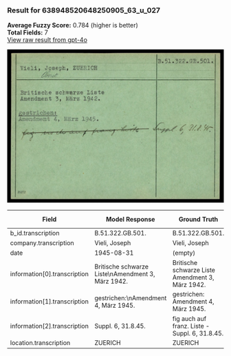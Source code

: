 ### Result for 638948520648250905_63_u_027
**Average Fuzzy Score:** 0.784 (higher is better)<br>
**Total Fields:** 7<br>
[View raw result from gpt-4o](https://github.com/RISE-UNIBAS/humanities_data_benchmark/blob/main/results/2025-10-24/T0305/request_T0305_638948520648250905_63_u_027.json)

<img src="https://github.com/RISE-UNIBAS/humanities_data_benchmark/blob/main/benchmarks/blacklist/images/638948520648250905_63_u_027.jpg?raw=true" alt="638948520648250905_63_u_027" width="600px">

| Field | Model Response | Ground Truth | Fuzzy Score | Match |
|-------|----------------|--------------|-------------|-------|
| b_id.transcription | B.51.322.GB.501. | B.51.322.GB.501. | 1.000 | ✅ |
| company.transcription | Vieli, Joseph | Vieli, Joseph | 1.000 | ✅ |
| date | 1945-08-31 | (empty) | 0.000 | ❌ |
| information[0].transcription | Britische schwarze Liste\nAmendment 3, März 1942. | Britische schwarze Liste<br>Amendment 3, März 1942. | 0.969 | ✅ |
| information[1].transcription | gestrichen:\nAmendment 4, März 1945. | gestrichen:<br>Amendment 4, März 1945. | 0.958 | ✅ |
| information[2].transcription | Suppl. 6, 31.8.45. | fig auch auf franz. Liste - Suppl. 6, 31.8.45. | 0.562 | ❌ |
| location.transcription | ZUERICH | ZUERICH | 1.000 | ✅ |
